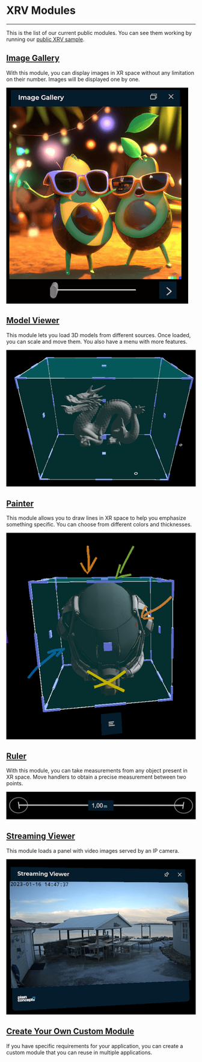 # XRV Modules

---

This is the list of our current public modules. You can see them working by running our [public XRV sample](https://github.com/EvergineTeam/XRVSample).

## [Image Gallery](imageGallery/index.md)

With this module, you can display images in XR space without any limitation on their number. Images will be displayed one by one.

![Image gallery sample](imageGallery/images/snapshot.png)

## [Model Viewer](modelViewer/index.md)

This module lets you load 3D models from different sources. Once loaded, you can scale and move them. You also have a menu with more features.

![Model viewer sample](modelViewer/images/snapshot2.png)

## [Painter](painter/index.md)

This module allows you to draw lines in XR space to help you emphasize something specific. You can choose from different colors and thicknesses.

![Painter sample](painter/images/snapshot2.png)

## [Ruler](ruler/index.md)

With this module, you can take measurements from any object present in XR space. Move handlers to obtain a precise measurement between two points.

![Ruler sample](ruler/images/snapshot.png)

## [Streaming Viewer](streamingviewer/index.md)

This module loads a panel with video images served by an IP camera.

![Streaming viewer sample](streamingviewer/images/snapshot.png)

## [Create Your Own Custom Module](customModule/index.md)

If you have specific requirements for your application, you can create a custom module that you can reuse in multiple applications.